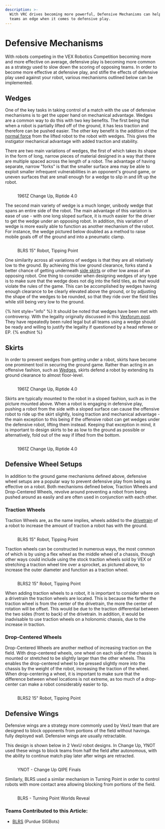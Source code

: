```yaml
---
description: >-
  With VRC drives becoming more powerful, Defensive Mechanisms can help give
  teams an edge when it comes to defensive play.
---
```


# Defensive Mechanisms

With robots competing in the VEX Robotics Competition becoming more and more effective on average, defensive play is becoming more common as a strategy used to slow down the scoring of opposing teams. In order to become more effective at defensive play,  and stifle the effects of defensive play used against your robot, various mechanisms outlined below can be implemented.

## Wedges

One of the key tasks in taking control of a match with the use of defensive mechanisms is to get the upper hand on mechanical advantage. Wedges are a common way to do this with two key benefits. The first being that when a robot is partially lifted off of the ground, it has less traction and therefore can be pushed easier. The other key benefit is the addition of the [normal force](https://en.wikipedia.org/wiki/Normal\_force) from the lifted robot to the robot with wedges. This gives the instigator mechanical advantage with added traction and stability.&#x20;

There are two main variations of wedges, the first of which takes its shape in the form of long, narrow pieces of material designed in a way that there are multiple spaced across the length of a robot. The advantage of having separate, narrow "forks" is that the smaller surface area may be able to exploit smaller infrequent vulnerabilities in an opponent's ground game, or uneven surfaces that are small enough for a wedge to slip in and lift up the robot.

<figure><img src="../.gitbook/assets/image (9) (2).png" alt=""><figcaption><p>1961Z Change Up, Riptide 4.0</p></figcaption></figure>

The second main variety of wedge is a much longer, unibody wedge that spans an entire side of the robot. The main advantage of this variation is ease of use - with one long sloped surface, it is much easier for the driver to get the wedge under an opposing robot. In addition, this variation of wedge is more easily able to function as another mechanism of the robot. For instance, the wedge pictured below doubled as a method to raise mobile goals off of the ground and into a pneumatic clamp.

<figure><img src="../.gitbook/assets/image (2) (3).png" alt=""><figcaption><p>BLRS 15" Robot, Tipping Point</p></figcaption></figure>

One similarity across all variations of wedges is that they are all relatively low to the ground. By achieving this low ground clearance, forks stand a better chance of getting underneath [side skirts](defensive-mechanisms.md#skirts) or other low areas of an opposing robot. One thing to consider when designing wedges of any type is to make sure that the wedge does not dig into the field tiles, as that would violate the rules of the game. This can be accomplished by wedges having enough clearance to be clearly elevated above the ground, or by adjusting the shape of the wedges to be rounded, so that they ride over the field tiles while still being very low to the ground.

{% hint style="info" %}
It should be noted that wedges have been met with controversy. With the legality originally discussed in this [Vexforum post](https://www.vexforum.com/t/answered-drive-angles-clarification/47348). They have repeatedly been ruled legal but all teams using a wedge should be ready and willing to justify the legality if questioned by a head referee or EP.&#x20;
{% endhint %}

## Skirts

In order to prevent wedges from getting under a robot, skirts have become one prominent tool in securing the ground game. Rather than acting in an offensive fashion, such as [Wedges](defensive-mechanisms.md#wedges), skirts defend a robot by extending its ground clearance to almost floor-level.

<figure><img src="../.gitbook/assets/image (13) (3) (1).png" alt=""><figcaption><p>1961Z Change Up, Riptide 4.0</p></figcaption></figure>

Skirts are typically mounted to the robot in a sloped fashion, such as in the picture mounted above. When a robot is engaging in defensive play, pushing a robot from the side with a sloped surface can cause the offensive robot to ride up the skirt slightly, losing traction and mechanical advantage - the main exception to this being if the offensive robot can get wedges under the defensive robot, lifting them instead. Keeping that exception in mind, it is important to design skirts to be as low to the ground as possible or alternatively, fold out of the way if lifted from the bottom.

<figure><img src="../.gitbook/assets/image (7) (2).png" alt=""><figcaption><p>1961Z Change Up, Riptide 4.0</p></figcaption></figure>

## Defensive Wheel Setups

In addition to the ground game mechanisms defined above, defensive wheel setups are a popular way to prevent defensive play from being as effective on a robot. Both mechanisms defined below, Traction Wheels and Drop-Centered Wheels, revolve around preventing a robot from being pushed around as easily and are often used in conjunction with each other.

### Traction Wheels

Traction Wheels are, as the name implies, wheels added to the [drivetrain](vex-drivetrains.md) of a robot to increase the amount of traction a robot has with the ground.&#x20;

<figure><img src="../.gitbook/assets/image (5) (3) (1).png" alt=""><figcaption><p>BLRS 15" Robot, Tipping Point</p></figcaption></figure>

Traction wheels can be constructed in numerous ways, the most common of which is by using a flex wheel as the middle wheel of a chassis, though other ways could include using the stock traction wheels sold by VEX or stretching a traction wheel tire over a sprocket, as pictured above, to increase the outer diameter and function as a traction wheel.

<figure><img src="../.gitbook/assets/image (1) (4).png" alt=""><figcaption><p>BLRS2 15" Robot, Tipping Point</p></figcaption></figure>

When adding traction wheels to a robot, it is important to consider where on a drivetrain the traction wheels are located. This is because the farther the traction wheel is from the center of the drivetrain, the more the center of rotation will be offset. This would be due to the traction differential between the two sides (front to back) of the drivetrain. In addition, it would be inadvisable to use traction wheels on a holonomic chassis, due to the increase in traction.

### Drop-Centered Wheels

Drop-Centered Wheels are another method of increasing traction on the field. With drop-centered wheels, one wheel on each side of the chassis is mounted or stretched to be slightly larger than the other wheels. This enables the drop-centered wheel to be pressed slightly more into the chassis by the weight of the robot, increasing the traction of the wheel. When drop-centering a wheel, it is important to make sure that the difference between wheel locations is not extreme, as too much of a drop-center can make a robot considerably easier to tip.

<figure><img src="../.gitbook/assets/image (10) (2).png" alt=""><figcaption><p>BLRS2 15" Robot, Tipping Point</p></figcaption></figure>

## Defensive Wings

Defensive wings are a strategy more commonly used by VexU team that are designed to block opponents from portions of the field without havinga. fully deployed wall. Defensive wings are usually retractable.&#x20;

This design is shown below in 2 VexU robot designs. In Change Up, YNOT used these wings to block teams from half the field after autonomous, with the ability to continue match play later after wings are retracted.&#x20;

<figure><img src="../.gitbook/assets/Screenshot 2023-02-07 at 10.55.22 AM.png" alt=""><figcaption><p>YNOT - Change Up QIPE Finals</p></figcaption></figure>

Similarly, BLRS used a similar mechanism in Turning Point in order to control robots with more contact area allowing blocking from portions of the field.&#x20;

<figure><img src="../.gitbook/assets/Screenshot 2023-02-07 at 10.57.13 AM.png" alt=""><figcaption><p>BLRS - Turning Point Worlds Reveal</p></figcaption></figure>

### Teams Contributed to this Article:

* [BLRS](https://purduesigbots.com/) (Purdue SIGBots)
